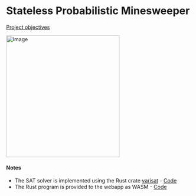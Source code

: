 # Stateless Probabilistic Minesweeper

[Project objectives](https://x.com/kostascrypto/status/1940444390255665509)

<img width="307" height="331" alt="Image" src="https://github.com/user-attachments/assets/d9bdcbbd-b0d1-4b63-b1ea-76690d058e35" />

#### Notes
- The SAT solver is implemented using the Rust crate [varisat](https://docs.rs/varisat/latest/varisat/) - [Code](./common/src/lib.rs)
- The Rust program is provided to the webapp as WASM - [Code](./wasm/src/lib.rs)
